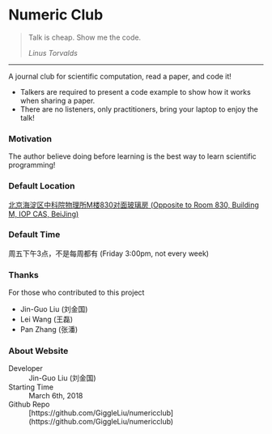 # Numeric Club

> Talk is cheap. Show me the code.
>
> <footer class="blockquote-footer"><cite title="Source Title">Linus Torvalds</cite></footer>

<hr>
A journal club for scientific computation, read a paper, and code it!

* Talkers are required to present a code example to show how it works when sharing a paper.
* There are no listeners, only practitioners, bring your laptop to enjoy the talk!

### Motivation
The author believe doing before learning is the best way to learn scientific programming!

### Default Location
[北京海淀区中科院物理所M楼830对面玻璃房 (Opposite to Room 830, Building M, IOP CAS, BeiJing)](https://j.map.baidu.com/n4Z5O)

### Default Time
周五下午3点，不是每周都有 (Friday 3:00pm, not every week)

### Thanks
For those who contributed to this project

* Jin-Guo Liu (刘金国)
* Lei Wang (王磊)
* Pan Zhang (张潘)

### About Website
<dl>
<dt>Developer</dt><dd>Jin-Guo Liu (刘金国)</dd>
<dt>Starting Time</dt><dd>March 6th, 2018</dd>
<dt>Github Repo</dt><dd>[https://github.com/GiggleLiu/numericclub](https://github.com/GiggleLiu/numericclub)<dd>
</dl>

